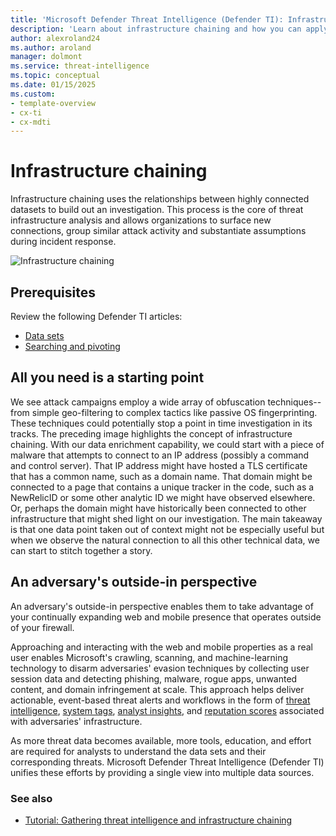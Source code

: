 ```yaml
--- 
title: 'Microsoft Defender Threat Intelligence (Defender TI): Infrastructure chaining'
description: 'Learn about infrastructure chaining and how you can apply that process to perform threat infrastructure analysis using Microsoft Defender Threat Intelligence (Defender TI).'
author: alexroland24
ms.author: aroland
manager: dolmont
ms.service: threat-intelligence 
ms.topic: conceptual
ms.date: 01/15/2025
ms.custom: 
- template-overview
- cx-ti
- cx-mdti
---
```


# Infrastructure chaining

Infrastructure chaining uses the relationships between highly connected datasets to build out an investigation. This process is the core of threat infrastructure analysis and allows organizations to surface new connections, group similar attack activity and substantiate assumptions during incident response.

![Infrastructure chaining](media/infrastructureChaining.png)

## Prerequisites

Review the following Defender TI articles:
- [Data sets](data-sets.md)
- [Searching and pivoting](searching-and-pivoting.md)

## All you need is a starting point

We see attack campaigns employ a wide array of obfuscation techniques--from simple geo-filtering to complex tactics like passive OS fingerprinting. These techniques could potentially stop a point in time investigation in its tracks. The preceding image highlights the concept of infrastructure chaining. With our data enrichment capability, we could start with a piece of malware that attempts to connect to an IP address (possibly a command and control server). That IP address might have hosted a TLS certificate that has a common name, such as a domain name. That domain might be connected to a page that contains a unique tracker in the code, such as a NewRelicID or some other analytic ID we might have observed elsewhere. Or, perhaps the domain might have historically been connected to other infrastructure that might shed light on our investigation. The main takeaway is that one data point taken out of context might not be especially useful but when we observe the natural connection to all this other technical data, we can start to stitch together a story.

## An adversary's outside-in perspective

An adversary's outside-in perspective enables them to take advantage of your continually expanding web and mobile presence that operates outside of your firewall.

Approaching and interacting with the web and mobile properties as a real user enables Microsoft's crawling, scanning, and machine-learning technology to disarm adversaries' evasion techniques by collecting user session data and detecting phishing, malware, rogue apps, unwanted content, and domain infringement at scale. This approach helps deliver actionable, event-based threat alerts and workflows in the form of [threat intelligence](what-is-microsoft-defender-threat-intelligence-defender-ti.md), [system tags](using-tags.md), [analyst insights](analyst-insights.md), and [reputation scores](reputation-scoring.md) associated with adversaries' infrastructure.

As more threat data becomes available, more tools, education, and effort are required for analysts to understand the data sets and their corresponding threats. Microsoft Defender Threat Intelligence (Defender TI) unifies these efforts by providing a single view into multiple data sources.

### See also
- [Tutorial: Gathering threat intelligence and infrastructure chaining](gathering-threat-intelligence-and-infrastructure-chaining.md)